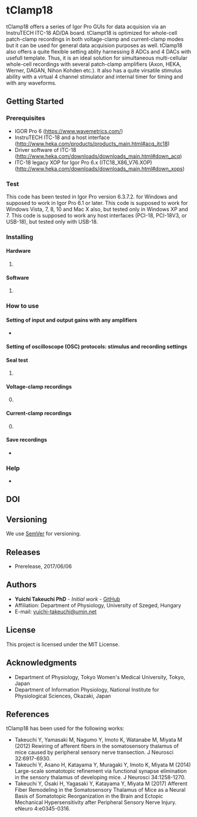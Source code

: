 # tClamp18
tClamp18 offers a series of Igor Pro GUIs for data acquision via an InstruTECH ITC-18 AD/DA board. tClampt18 is optimized for whole-cell patch-clamp recordings in both voltage-clamp and current-clamp modes but it can be used for general data acquision purposes as well. tClamp18 also offers a quite flexible setting ablity harnessing 8 ADCs and 4 DACs with usefull template. Thus, it is an ideal solution for simultaneous multi-cellular whole-cell recordings with several patch-clamp amplifiers (Axon, HEKA, Werner, DAGAN, Nihon Kohden etc.). It also has a quite virsatile stimulus ability with a virtual 4 channel stimulator and internal timer for timing and with any waveforms.

## Getting Started

### Prerequisites
* IGOR Pro 6 (https://www.wavemetrics.com/)
* InstruTECH ITC-18 and a host interface (http://www.heka.com/products/products_main.html#acq_itc18)
* Driver software of ITC-18 (http://www.heka.com/downloads/downloads_main.html#down_acq)
* ITC-18 legacy XOP for Igor Pro 6.x (ITC18_X86_V76.XOP) (http://www.heka.com/downloads/downloads_main.html#down_xops)

### Test
This code has been tested in Igor Pro version 6.3.7.2. for Windows and supposed to work in Igor Pro 6.1 or later.
This code is supposed to work for Windows Vista, 7, 8, 10 and Mac X also, but tested only in Windows XP and 7.
This code is supposed to work any host interfaces (PCI-18, PCI-18V3, or USB-18), but tested only with USB-18.

### Installing
#### Hardware
1. 

#### Software
1. 

### How to use 
#### Setting of input and output gains with any amplifiers
* 

#### Setting of oscilloscope (OSC) protocols: stimulus and recording settings

#### Seal test
1. 


#### Voltage-clamp recordings
0. 

#### Current-clamp recordings
0. 

#### Save recordings
* 

### Help
* 

## DOI

## Versioning
We use [SemVer](http://semver.org/) for versioning.

## Releases
* Prerelease, 2017/06/06

## Authors
* **Yuichi Takeuchi PhD** - *Initial work* - [GitHub](https://github.com/yuichi-takeuchi)
* Affiliation: Department of Physiology, University of Szeged, Hungary
* E-mail: yuichi-takeuchi@umin.net

## License
This project is licensed under the MIT License.

## Acknowledgments
* Department of Physiology, Tokyo Women's Medical University, Tokyo, Japan
* Department of Information Physiology, National Institute for Physiological Sciences, Okazaki, Japan


## References
tClamp18 has been used for the following works:

* Takeuchi Y, Yamasaki M, Nagumo Y, Imoto K, Watanabe M, Miyata M (2012) Rewiring of afferent fibers in the somatosensory thalamus of mice caused by peripheral sensory nerve transection. J Neurosci 32:6917-6930.
* Takeuchi Y, Asano H, Katayama Y, Muragaki Y, Imoto K, Miyata M (2014) Large-scale somatotopic refinement via functional synapse elimination in the sensory thalamus of developing mice. J Neurosci 34:1258-1270.
* Takeuchi Y, Osaki H, Yagasaki Y, Katayama Y, Miyata M (2017) Afferent Fiber Remodeling in the Somatosensory Thalamus of Mice as a Neural Basis of Somatotopic Reorganization in the Brain and Ectopic Mechanical Hypersensitivity after Peripheral Sensory Nerve Injury. eNeuro 4:e0345-0316.
